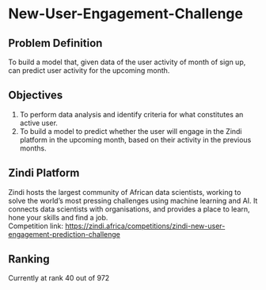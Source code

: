 # New-User-Engagement-Challenge

##  Problem Definition
To build a model that, given data of the user activity of month of sign up, can predict
user activity for the upcoming month.

##  Objectives
1. To perform data analysis and identify criteria for what constitutes an active user. <br>
2. To build a model to predict whether the user will engage in the Zindi platform in the
upcoming month, based on their activity in the previous months.

## Zindi Platform
Zindi hosts the largest community of African data scientists, working to solve the world’s
most pressing challenges using machine learning and AI. It connects data scientists with
organisations, and provides a place to learn, hone your skills and find a job. <br>
Competition link: https://zindi.africa/competitions/zindi-new-user-engagement-prediction-challenge

## Ranking
Currently at rank 40 out of 972

